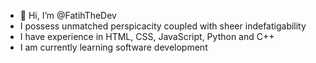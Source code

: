 - 👋 Hi, I’m @FatihTheDev
- I possess unmatched perspicacity coupled with sheer indefatigability
- I have experience in HTML, CSS, JavaScript, Python and C++
- I am currently learning software development


